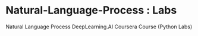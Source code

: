 # Natural-Language-Process : Labs
Natural Language Process DeepLearning.AI Coursera Course (Python Labs)
